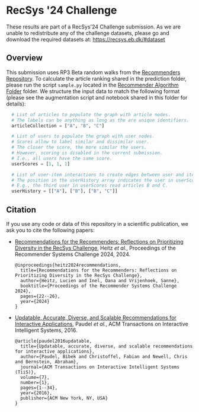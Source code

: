 # RecSys '24 Challenge

These results are part of a RecSys'24 Challenge submission.
As we are unable to redistribute any of the challenge datasets, please go and download the required datasets at: https://recsys.eb.dk/#dataset

## Overview

This submission uses RP3 Beta random walks from the [Recommenders Repository](https://github.com/Informfully/Recommenders).
To calculate the article ranking shared in the prediction folder, please run the script `sample.py` located in the [Recommender Algorithm Folder](https://github.com/Informfully/Recommenders/tree/main/cornac/models/rp3_beta) folder.
We structure the input data to match the following format (please see the augmentation script and notebook shared in this folder for details):

```python
  # List of articles to populate the graph with article nodes.
  # The labels can be anything as long as the are unique identifiers.
  articleCollection = ["A", "B", "C"]

  # List of users to populate the graph with user nodes.
  # Scores allow to label similar and dissimilar user.
  # The closer the score, the more similar the users.
  # However, scoring is disabled in the current submission. 
  # I.e., all users have the same score.
  userScores = [1, 1, 1]

  # List of user-item interactions to create edges between user and item nodes.
  # The position in the userHistory array indicates the user in userScores.
  # E.g., the third user in userScores read articles B and C.
  userHistory = [["A"], ["B"], ["B", "C"]]
```

## Citation

If you use any code or data of this repository in a scientific publication, we ask you to cite the following papers:

- [Recommendations for the Recommenders: Reflections on Prioritizing Diversity in the RecSys Challenge](https://dl.acm.org/doi/abs/10.1145/3687151.3687155), Heitz *et al.*, Proceedings of the Recommender Systems Challenge 2024, 2024.

  ```
  @inproceedings{heitz2024recommendations,
    title={Recommendations for the Recommenders: Reflections on Prioritizing Diversity in the RecSys Challenge},
    author={Heitz, Lucien and Inel, Oana and Vrijenhoek, Sanne},
    booktitle={Proceedings of the Recommender Systems Challenge 2024},
    pages={22--26},
    year={2024}
  }
  ```

- [Updatable, Accurate, Diverse, and Scalable Recommendations for Interactive Applications](https://dl.acm.org/doi/abs/10.1145/2955101), Paudel *et al.*, ACM Transactions on Interactive Intelligent Systems, 2016.

  ```
  @article{paudel2016updatable,
    title={Updatable, accurate, diverse, and scalable recommendations for interactive applications},
    author={Paudel, Bibek and Christoffel, Fabian and Newell, Chris and Bernstein, Abraham},
    journal={ACM Transactions on Interactive Intelligent Systems (TiiS)},
    volume={7},
    number={1},
    pages={1--34},
    year={2016},
    publisher={ACM New York, NY, USA}
  }
  ```
